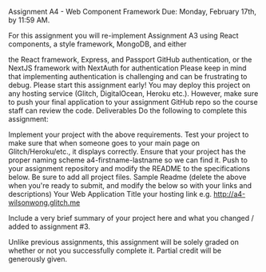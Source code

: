Assignment A4 - Web Component Framework
Due: Monday, February 17th, by 11:59 AM.

For this assignment you will re-implement Assignment A3 using React components, a style framework, MongoDB, and either

the React framework, Express, and Passport GitHub authentication, or
the NextJS framework with NextAuth for authentication Please keep in mind that implementing authentication is challenging and can be frustrating to debug. Please start this assignment early! You may deploy this project on any hosting service (Glitch, DigitalOcean, Heroku etc.). However, make sure to push your final application to your assignment GitHub repo so the course staff can review the code.
Deliverables
Do the following to complete this assignment:

Implement your project with the above requirements.
Test your project to make sure that when someone goes to your main page on Glitch/Heroku/etc., it displays correctly.
Ensure that your project has the proper naming scheme a4-firstname-lastname so we can find it.
Push to your assignment repository and modify the README to the specifications below. Be sure to add all project files.
Sample Readme (delete the above when you're ready to submit, and modify the below so with your links and descriptions)
Your Web Application Title
your hosting link e.g. http://a4-wilsonwong.glitch.me

Include a very brief summary of your project here and what you changed / added to assignment #3.

Unlike previous assignments, this assignment will be solely graded on whether or not you successfully complete it. Partial credit will be generously given.
